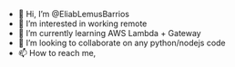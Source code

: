 - 👋 Hi, I’m @EliabLemusBarrios
- 👀 I’m interested in working remote
- 🌱 I’m currently learning AWS Lambda + Gateway
- 💞️ I’m looking to collaborate on any python/nodejs code 
- 📫 How to reach me, 

<!---
EliabLemusBarrios/EliabLemusBarrios is a ✨ special ✨ repository because its `README.md` (this file) appears on your GitHub profile.
You can click the Preview link to take a look at your changes.
--->

